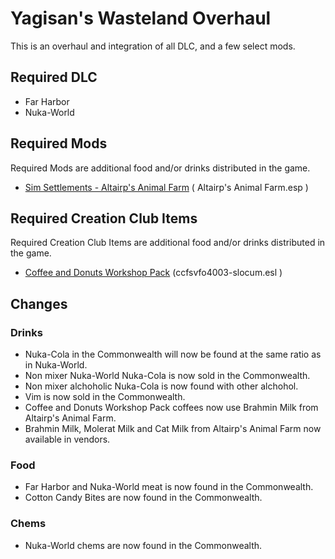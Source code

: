 # Yagisan's Wasteland Overhaul

This is an overhaul and integration of all DLC, and a few select mods.

## Required DLC
* Far Harbor
* Nuka-World

## Required Mods
Required Mods are additional food and/or drinks distributed in the game.

* [Sim Settlements - Altairp's Animal Farm](https://www.nexusmods.com/fallout4/mods/23421) ( Altairp's Animal Farm.esp )

## Required Creation Club Items
Required Creation Club Items are additional food and/or drinks distributed in the game.

* [Coffee and Donuts Workshop Pack](https://creationclub.bethesda.net/en) (ccfsvfo4003-slocum.esl )

## Changes

### Drinks
* Nuka-Cola in the Commonwealth will now be found at the same ratio as in Nuka-World.
* Non mixer Nuka-World Nuka-Cola is now sold in the Commonwealth.
* Non mixer alchoholic Nuka-Cola is now found with other alchohol.
* Vim is now sold in the Commonwealth.
* Coffee and Donuts Workshop Pack coffees now use Brahmin Milk from Altairp's Animal Farm.
* Brahmin Milk, Molerat Milk and Cat Milk from Altairp's Animal Farm now available in vendors.

### Food
* Far Harbor and Nuka-World meat is now found in the Commonwealth.
* Cotton Candy Bites are now found in the Commonwealth.

### Chems
* Nuka-World chems are now found in the Commonwealth.
